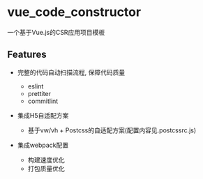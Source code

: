 # vue_code_constructor

一个基于Vue.js的CSR应用项目模板


## Features

- 完整的代码自动扫描流程, 保障代码质量
  - eslint
  - prettiter
  - commitlint

- 集成H5自适配方案
  - 基于vw/vh + Postcss的自适配方案(配置内容见.postcssrc.js)


- 集成webpack配置
  - 构建速度优化
  - 打包质量优化
